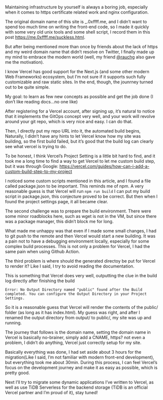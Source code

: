 Maintaining infrastructure by yourself is always a boring job, especially when it comes to https certificate related work and nginx configuration.

The original domain name of this site is \_.0xffff.me, and I didn’t want to spend too much time on writing the front-end code, so I made it quickly with some very old unix tools and some shell script, I record them in this post <https://me.0xffff.me/suckless.html>.

But after being mentioned more than once by friends about the lack of https and my weird domain name that didn’t resolve on Twitter, I finally made up my mind to embrace the modern world (well, my friend [@rauchg](twitter.com/rauchg) also gave me the motivation).

I know Vercel has good support for the Next.js (and some other modern Web Frameworks) ecosystem, but I’m not sure if it supports such fully customizable and raw static sites. In the end, though, the jounrney turned out to be quite simple.

My goal: to learn as few new concepts as possible and get the job done (I don’t like reading docs…no one like)

After registering for a Vercel account, after signing up, it’s natural to notice that it implements the GitOps concept very well, and your work will revolve around your git repo, which is very nice and easy. I can do that.

Then, I directly put my repo URL into it, the automated build begins, Naturally, I didn’t have any hints to let Vercel know how my site was building, so the first build failed, but it’s good that the build log can clearly see what vercel is trying to do.

To be honest, I think Vercel’s Project Setting is a little bit hard to find, and it took me a long time to find a way to get Vercel to let me custom build step, but it was through Google: <https://vercel.com/guides/how-can-i-add-a-custom-build-step-to-my-project>

I noticed some custom scripts mentioned in this article, and I found a file called package.json to be important. This reminds me of npm. A very reasonable guess is that Vercel will run `npm run build` I can put my build script in package.json, this conjecture proved to be correct. But then when I found the project settings page, it all became clear.

The second challenge was to prepare the build environment. There were some minor roadblocks here, such as wget is not in the VM, but since there was a package manager, this didn’t block me for long.

What made me unhappy was that even if I made some small changes, I had to git push to the remote and then Vercel would start a new building. It was a pain not to have a debugging environment locally, especially for some complex build processes. This is not only a problem for Vercel, I had the same pain when using Github Action.

The third problem is where should the generated directoy be put for Vercel to render it? Like I said, I try to avoid reading the documentation.

This is something that Vercel does very well, outputting the clue in the build log directly after finishing the build

`Error: No Output Directory named "public" found after the Build completed. You can configure the Output Directory in your Project Settings.`

So it is a reasonable guess that Vercel will render the contents of the public/ folder (as long as it has index.html). My guess was right, and after I renamed the output directory from output/ to public/, my site was up and running.

The journey that follows is the domain name, setting the domain name in Vercel is basically no-brainer, simply add a CNAME, https? not even a problem, I didn’t do anything, Vercel just correctly setup for my site.

Basically everything was done, I had set aside about 3 hours for the migration(Like I said, I’m not familiar with modern front-end development), but everything took me about 30min. During this process, I can feel Vercel’s focus on the development journey and make it as easy as possible, which is pretty good.

Next I’ll try to migrate some dynamic applications I’ve written to Vercel, as well as use TiDB Serverless for the backend storage (TiDB is an official Vercel partner and I’m proud of it), stay tuned!